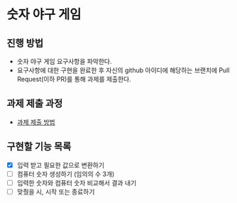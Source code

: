 # 숫자 야구 게임
## 진행 방법
* 숫자 야구 게임 요구사항을 파악한다.
* 요구사항에 대한 구현을 완료한 후 자신의 github 아이디에 해당하는 브랜치에 Pull Request(이하 PR)를 통해 과제를 제출한다.

## 과제 제출 과정
* [과제 제출 방법](https://github.com/next-step/nextstep-docs/tree/master/precourse)

## 구현할 기능 목록
- [x] 입력 받고 필요한 값으로 변환하기
- [ ] 컴퓨터 숫자 생성하기  (임의의 수 3개)
- [ ] 입력한 숫자와 컴퓨터 숫자 비교해서 결과 내기 
- [ ] 맞췄을 시, 시작 또는 종료하기
